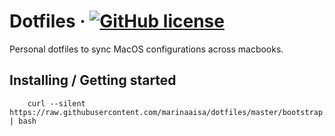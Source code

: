 
# Dotfiles &middot; [![GitHub license](https://img.shields.io/badge/license-MIT-blue.svg?style=flat-square)](https://github.com/your/your-project/blob/master/LICENSE)

Personal dotfiles to sync MacOS configurations across macbooks.

## Installing / Getting started

```shell
    curl --silent https://raw.githubusercontent.com/marinaaisa/dotfiles/master/bootstrap.sh | bash
```

